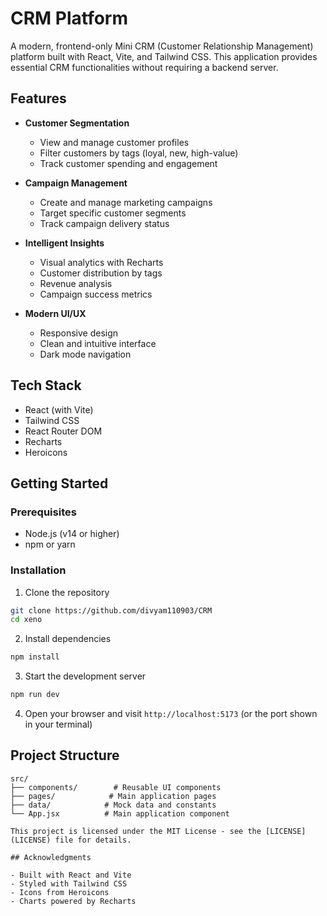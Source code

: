 #  CRM Platform

A modern, frontend-only Mini CRM (Customer Relationship Management) platform built with React, Vite, and Tailwind CSS. This application provides essential CRM functionalities without requiring a backend server.

## Features

- **Customer Segmentation**
  - View and manage customer profiles
  - Filter customers by tags (loyal, new, high-value)
  - Track customer spending and engagement

- **Campaign Management**
  - Create and manage marketing campaigns
  - Target specific customer segments
  - Track campaign delivery status

- **Intelligent Insights**
  - Visual analytics with Recharts
  - Customer distribution by tags
  - Revenue analysis
  - Campaign success metrics

- **Modern UI/UX**
  - Responsive design
  - Clean and intuitive interface
  - Dark mode navigation

## Tech Stack

- React (with Vite)
- Tailwind CSS
- React Router DOM
- Recharts
- Heroicons

## Getting Started

### Prerequisites

- Node.js (v14 or higher)
- npm or yarn

### Installation

1. Clone the repository
```bash
git clone https://github.com/divyam110903/CRM
cd xeno
```

2. Install dependencies
```bash
npm install
```

3. Start the development server
```bash
npm run dev
```

4. Open your browser and visit `http://localhost:5173` (or the port shown in your terminal)

## Project Structure

```
src/
├── components/        # Reusable UI components
├── pages/            # Main application pages
├── data/            # Mock data and constants
└── App.jsx          # Main application component

This project is licensed under the MIT License - see the [LICENSE](LICENSE) file for details.

## Acknowledgments

- Built with React and Vite
- Styled with Tailwind CSS
- Icons from Heroicons
- Charts powered by Recharts
